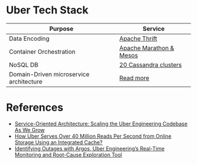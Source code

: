 # Uber Tech Stack

| Purpose                                 | Service                                                                                     |
|-----------------------------------------|---------------------------------------------------------------------------------------------|
| Data Encoding                           | [Apache Thrift](https://github.com/Anshul619/HLD-System-Designs/tree/main/8_APIStandards/SerializationFrameworks/Thrift.md)                     |
| Container Orchestration                 | [Apache Marathon & Mesos](https://github.com/Anshul619/HLD-System-Designs/tree/main/9_Container&Orchestration/ApacheMarathon&Mesos.md)  |
| NoSQL DB                                | [20 Cassandra clusters](https://github.com/Anshul619/HLD-System-Designs/tree/main/3_Databases/11_WideColumn-Databases/ApacheCasandra.md) |
| Domain-Driven microservice architecture | [Read more](https://www.uber.com/en-IN/blog/microservice-architecture/)                     |

# References
- [Service-Oriented Architecture: Scaling the Uber Engineering Codebase As We Grow](https://www.uber.com/en-IN/blog/service-oriented-architecture/)
- [How Uber Serves Over 40 Million Reads Per Second from Online Storage Using an Integrated Cache?](https://www.uber.com/en-IN/blog/how-uber-serves-over-40-million-reads-per-second-using-an-integrated-cache/)
- [Identifying Outages with Argos, Uber Engineering’s Real-Time Monitoring and Root-Cause Exploration Tool](https://www.uber.com/en-IN/blog/argos-real-time-alerts/)


